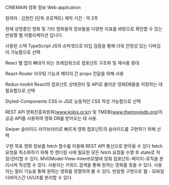 CINEMAIN 
영화 정보 Web application

참여자 : 김현진 (단독 프로젝트)
제작 기간 : 약 2주

현재 상영중인 영화 및 기타 영화들의 정보들을 다양한 지표를 바탕으로 확인할 수 있는 반응형 웹 어플리케이션 입니다.

사용된 스택
TypeScript
JS의 슈퍼셋으로 타입 검증을 통해 더욱 안정성 있는 디버깅이 가능함으로 선택

React
웹 앱의 뼈대가 되는 프레임워크로 컴포넌트 구조화 및 재사용 증대

React-Router
라우팅 기능과 페이지 간 props 전달을 위해 사용

Redux-toolkit
React의 컴포넌트 상태관리 및 API로 불러온 영화DB들을 저장하는 데 필요함으로 선택

Styled-Components
CSS in JS로 능동적인 CSS 작성 가능함으로 선택

REST API
영화진흥위원회(www.kobis.or.kr) 및 TMDB(www.themoviedb.org)의 공공 API를 사용하여 영화 DB를 받아오는 데 사용.

Swiper
슬라이드 라이브러리로 빠르게 영화 컴포넌트의 슬라이드를 구현하기 위해 선택


구현 목표
영화 정보를 fetch 함수를 이용해 REST API 통신으로 받아올 수 있다
fetch 요청을 최소화하기 위해 첫 렌더링 시에 필요한 모든 fetch 요청을 수행 후 state로 저장/관리할 수 있다.
MVI(Model-View-Intent)모델에 맞춰 컴포넌트-페이지-로직을 분리시켜 작성할 수 있다.
사용자는 키워드 검색을 통해 원하는 영화를 찾을 수 있다.
사용자는 필터 기능을 통해 원하는 영화를 정렬하여 볼 수 있다.
반응형 구현으로 웹 - 모바일 디바이스간 UI/UX를 분리할 수 있다.



